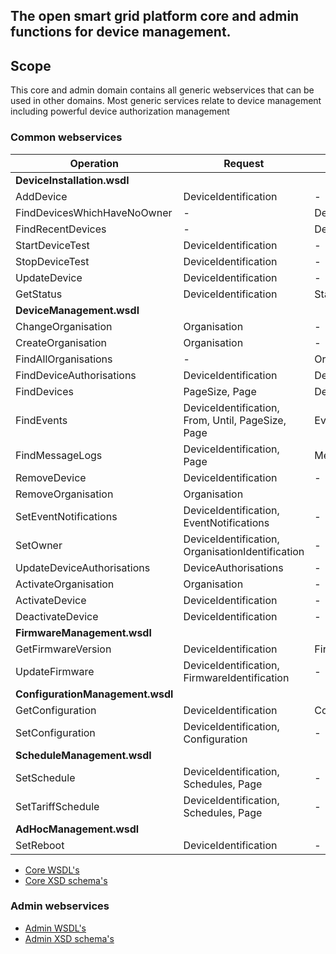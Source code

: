 ## The open smart grid platform core and admin functions for device management.

## Scope
This core and admin domain contains all generic webservices that can be used in other domains. Most generic services relate to device management including powerful device authorization management

### Common webservices

| **Operation** | **Request** | **Response** |
| --- | --- | --- |
| **DeviceInstallation.wsdl** |
| AddDevice | DeviceIdentification | - |
| FindDevicesWhichHaveNoOwner | - | Devices |
| FindRecentDevices | - | Devices |
| StartDeviceTest | DeviceIdentification | - |
| StopDeviceTest | DeviceIdentification | - |
| UpdateDevice | DeviceIdentification | - |
| GetStatus | DeviceIdentification | Status |
| **DeviceManagement.wsdl** |
| ChangeOrganisation | Organisation | - |
| CreateOrganisation | Organisation | - |
| FindAllOrganisations | - | Organisations |
| FindDeviceAuthorisations | DeviceIdentification | DeviceAuthorisations |
| FindDevices | PageSize, Page | Devices, Page |
| FindEvents | DeviceIdentification, From, Until, PageSize, Page | Events, Page |
| FindMessageLogs | DeviceIdentification, Page | MessageLogPage |
| RemoveDevice | DeviceIdentification | - |
| RemoveOrganisation | Organisation |   |
| SetEventNotifications | DeviceIdentification, EventNotifications | - |
| SetOwner | DeviceIdentification, OrganisationIdentification | - |
| UpdateDeviceAuthorisations | DeviceAuthorisations | - |
| ActivateOrganisation | Organisation | - |
| ActivateDevice | DeviceIdentification | - |
| DeactivateDevice | DeviceIdentification | - |
| **FirmwareManagement.wsdl** |
| GetFirmwareVersion | DeviceIdentification | FirmwareVersion |
| UpdateFirmware | DeviceIdentification, FirmwareIdentification | - |
| **ConfigurationManagement.wsdl** |
| GetConfiguration | DeviceIdentification | Configuration |
| SetConfiguration | DeviceIdentification, Configuration | - |
| **ScheduleManagement.wsdl** |
| SetSchedule | DeviceIdentification, Schedules, Page | - |
| SetTariffSchedule | DeviceIdentification, Schedules, Page | - |
| **AdHocManagement.wsdl** |
| SetReboot | DeviceIdentification | - |

* [Core WSDL's](https://github.com/OSGP/Platform/tree/development/osgp-adapter-ws-core/src/main/webapp/WEB-INF/wsdl/common)
* [Core XSD schema's](https://github.com/OSGP/Platform/tree/development/osgp-adapter-ws-core/src/main/webapp/WEB-INF/wsdl/common/schemas)


### Admin webservices
* [Admin WSDL's](https://github.com/OSGP/Platform/tree/development/osgp-adapter-ws-admin/src/main/webapp/WEB-INF/wsdl/admin)
* [Admin XSD schema's](https://github.com/OSGP/Platform/tree/development/osgp-adapter-ws-admin/src/main/webapp/WEB-INF/wsdl/admin/schemas)
